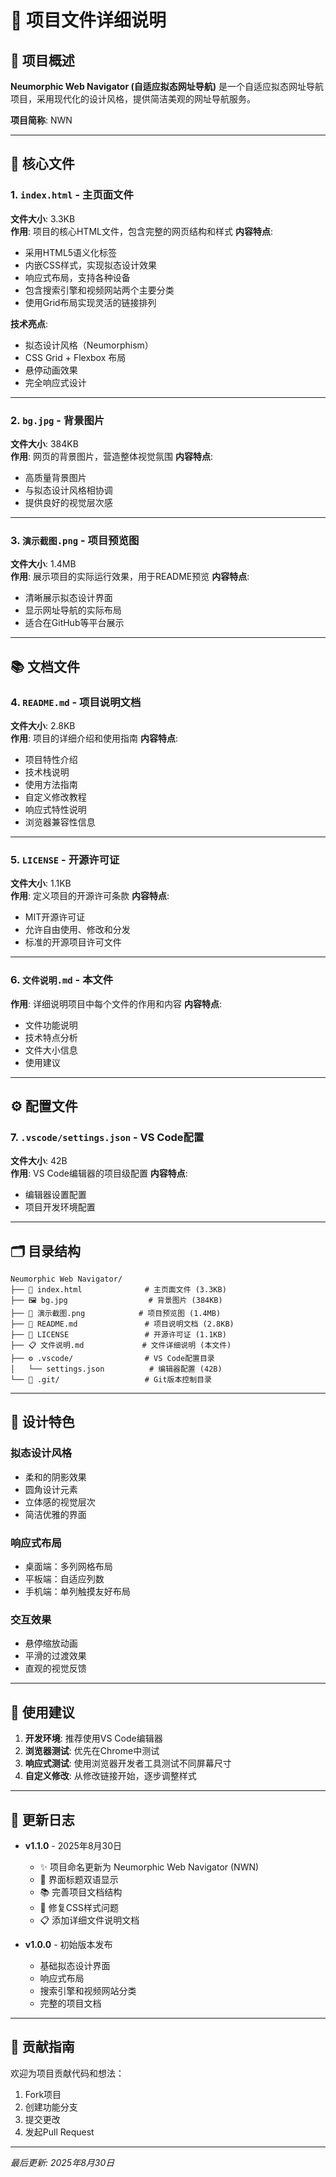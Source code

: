 # 📁 项目文件详细说明

## 🎯 项目概述
**Neumorphic Web Navigator (自适应拟态网址导航)** 是一个自适应拟态网址导航项目，采用现代化的设计风格，提供简洁美观的网址导航服务。

**项目简称**: NWN

---

## 📄 核心文件

### 1. `index.html` - 主页面文件
**文件大小**: 3.3KB  
**作用**: 项目的核心HTML文件，包含完整的网页结构和样式
**内容特点**:
- 采用HTML5语义化标签
- 内嵌CSS样式，实现拟态设计效果
- 响应式布局，支持各种设备
- 包含搜索引擎和视频网站两个主要分类
- 使用Grid布局实现灵活的链接排列

**技术亮点**:
- 拟态设计风格（Neumorphism）
- CSS Grid + Flexbox 布局
- 悬停动画效果
- 完全响应式设计

---

### 2. `bg.jpg` - 背景图片
**文件大小**: 384KB  
**作用**: 网页的背景图片，营造整体视觉氛围
**内容特点**:
- 高质量背景图片
- 与拟态设计风格相协调
- 提供良好的视觉层次感

---

### 3. `演示截图.png` - 项目预览图
**文件大小**: 1.4MB  
**作用**: 展示项目的实际运行效果，用于README预览
**内容特点**:
- 清晰展示拟态设计界面
- 显示网址导航的实际布局
- 适合在GitHub等平台展示

---

## 📚 文档文件

### 4. `README.md` - 项目说明文档
**文件大小**: 2.8KB  
**作用**: 项目的详细介绍和使用指南
**内容特点**:
- 项目特性介绍
- 技术栈说明
- 使用方法指南
- 自定义修改教程
- 响应式特性说明
- 浏览器兼容性信息

---

### 5. `LICENSE` - 开源许可证
**文件大小**: 1.1KB  
**作用**: 定义项目的开源许可条款
**内容特点**:
- MIT开源许可证
- 允许自由使用、修改和分发
- 标准的开源项目许可文件

---

### 6. `文件说明.md` - 本文件
**作用**: 详细说明项目中每个文件的作用和内容
**内容特点**:
- 文件功能说明
- 技术特点分析
- 文件大小信息
- 使用建议

---

## ⚙️ 配置文件

### 7. `.vscode/settings.json` - VS Code配置
**文件大小**: 42B  
**作用**: VS Code编辑器的项目级配置
**内容特点**:
- 编辑器设置配置
- 项目开发环境配置

---

## 🗂️ 目录结构

```
Neumorphic Web Navigator/
├── 📄 index.html              # 主页面文件 (3.3KB)
├── 🖼️ bg.jpg                  # 背景图片 (384KB)
├── 📸 演示截图.png            # 项目预览图 (1.4MB)
├── 📖 README.md               # 项目说明文档 (2.8KB)
├── 📜 LICENSE                 # 开源许可证 (1.1KB)
├── 📋 文件说明.md             # 文件详细说明 (本文件)
├── ⚙️ .vscode/                # VS Code配置目录
│   └── settings.json          # 编辑器配置 (42B)
└── 🔧 .git/                   # Git版本控制目录
```

---

## 🎨 设计特色

### 拟态设计风格
- 柔和的阴影效果
- 圆角设计元素
- 立体感的视觉层次
- 简洁优雅的界面

### 响应式布局
- 桌面端：多列网格布局
- 平板端：自适应列数
- 手机端：单列触摸友好布局

### 交互效果
- 悬停缩放动画
- 平滑的过渡效果
- 直观的视觉反馈

---

## 🚀 使用建议

1. **开发环境**: 推荐使用VS Code编辑器
2. **浏览器测试**: 优先在Chrome中测试
3. **响应式测试**: 使用浏览器开发者工具测试不同屏幕尺寸
4. **自定义修改**: 从修改链接开始，逐步调整样式

---

## 📝 更新日志

- **v1.1.0** - 2025年8月30日
  - ✨ 项目命名更新为 Neumorphic Web Navigator (NWN)
  - 🎨 界面标题双语显示
  - 📚 完善项目文档结构
  - 🔧 修复CSS样式问题
  - 📋 添加详细文件说明文档

- **v1.0.0** - 初始版本发布
  - 基础拟态设计界面
  - 响应式布局
  - 搜索引擎和视频网站分类
  - 完整的项目文档

---

## 🤝 贡献指南

欢迎为项目贡献代码和想法：
1. Fork项目
2. 创建功能分支
3. 提交更改
4. 发起Pull Request

---

*最后更新: 2025年8月30日*
